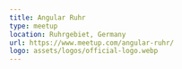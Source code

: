 ```yaml
---
title: Angular Ruhr
type: meetup
location: Ruhrgebiet, Germany
url: https://www.meetup.com/angular-ruhr/
logo: assets/logos/official-logo.webp
---
```

